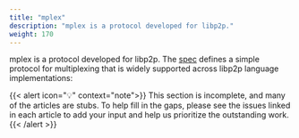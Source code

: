 ```yaml
---
title: "mplex"
description: "mplex is a protocol developed for libp2p."
weight: 170
---
```


mplex is a protocol developed for libp2p. The [spec](https://github.com/libp2p/specs/tree/master/mplex) defines a
simple protocol for multiplexing that is widely supported across libp2p language implementations:


{{< alert icon="💡" context="note">}}
This section is incomplete, and many of the articles are stubs. To help fill in
the gaps, please see the issues linked in each article to add your input and
help us prioritize the outstanding work.
{{< /alert >}}

